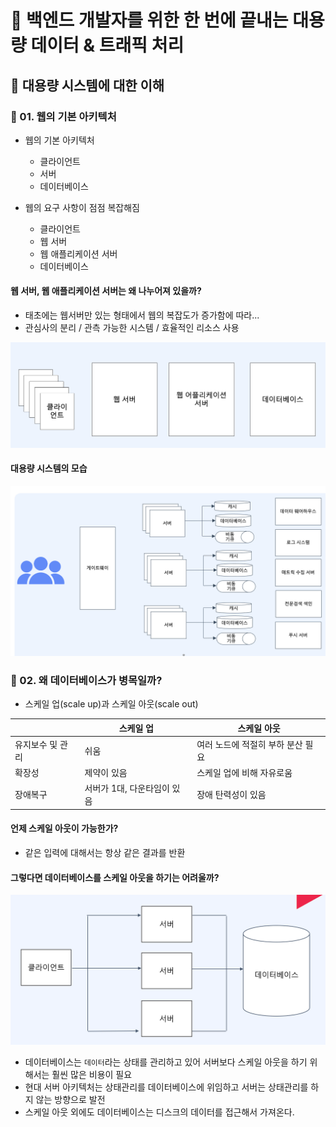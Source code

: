 # :book: 백엔드 개발자를 위한 한 번에 끝내는 대용량 데이터 & 트래픽 처리 

## :pushpin: 대용량 시스템에 대한 이해 

### :seedling: 01. 웹의 기본 아키텍처
- 웹의 기본 아키텍처
  - 클라이언트 
  - 서버
  - 데이터베이스

- 웹의 요구 사항이 점점 복잡해짐
  - 클라이언트
  - 웹 서버
  - 웹 애플리케이션 서버
  - 데이터베이스

#### 웹 서버, 웹 애플리케이션 서버는 왜 나누어져 있을까?
- 태초에는 웹서버만 있는 형태에서 웹의 복잡도가 증가함에 따라...
- 관심사의 분리 / 관측 가능한 시스템 / 효율적인 리소스 사용

![](images/웹의기본아키텍처.png)

#### 대용량 시스템의 모습

![](images/대용량시스템의모습.png)


### :seedling: 02. 왜 데이터베이스가 병목일까?

- 스케일 업(scale up)과 스케일 아웃(scale out)

|            |스케일 업|스케일 아웃|
|---------------------|----|----|
|유지보수 및 관리|쉬움|여러 노드에 적절히 부하 분산 필요|
|확장성|제약이 있음|스케일 업에 비해 자유로움|
|장애복구|서버가 1대, 다운타임이 있음|장애 탄력성이 있음|


#### 언제 스케일 아웃이 가능한가?
- 같은 입력에 대해서는 항상 같은 결과를 반환

#### 그렇다면 데이터베이스를 스케일 아웃을 하기는 어려울까?

![](images/데이터베이스병목.PNG)

- 데이터베이스는 `데이터`라는 상태를 관리하고 있어 서버보다 스케일 아웃을 하기 위해서는 훨씬 많은 비용이 필요
- 현대 서버 아키텍처는 상태관리를 데이터베이스에 위임하고 서버는 상태관리를 하지 않는 방향으로 발전
- 스케일 아웃 외에도 데이터베이스는 디스크의 데이터를 접근해서 가져온다.